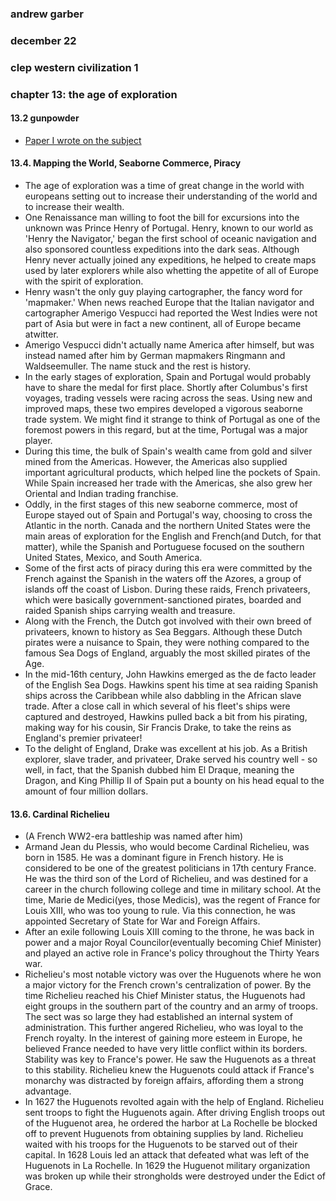 ### andrew garber
### december 22
### clep western civilization 1
### chapter 13: the age of exploration

#### 13.2 gunpowder
  - [Paper I wrote on the subject](Writing_Assignments/effects_of_gunpowder.md)


#### 13.4. Mapping the World, Seaborne Commerce, Piracy
 - The age of exploration was a time of great change in the world with europeans setting out to increase their understanding of the world and to increase their wealth. 
 - One Renaissance man willing to foot the bill for excursions into the unknown was Prince Henry of Portugal. Henry, known to our world as 'Henry the Navigator,' began the first school of oceanic navigation and also sponsored countless expeditions into the dark seas. Although Henry never actually joined any expeditions, he helped to create maps used by later explorers while also whetting the appetite of all of Europe with the spirit of exploration.
 - Henry wasn't the only guy playing cartographer, the fancy word for 'mapmaker.' When news reached Europe that the Italian navigator and cartographer Amerigo Vespucci had reported the West Indies were not part of Asia but were in fact a new continent, all of Europe became atwitter.
 - Amerigo Vespucci didn't actually name America after himself, but was instead named after him by German mapmakers Ringmann and Waldseemuller. The name stuck and the rest is history.
 - In the early stages of exploration, Spain and Portugal would probably have to share the medal for first place. Shortly after Columbus's first voyages, trading vessels were racing across the seas. Using new and improved maps, these two empires developed a vigorous seaborne trade system. We might find it strange to think of Portugal as one of the foremost powers in this regard, but at the time, Portugal was a major player. 
 - During this time, the bulk of Spain's wealth came from gold and silver mined from the Americas. However, the Americas also supplied important agricultural products, which helped line the pockets of Spain. While Spain increased her trade with the Americas, she also grew her Oriental and Indian trading franchise.
 - Oddly, in the first stages of this new seaborne commerce, most of Europe stayed out of Spain and Portugal's way, choosing to cross the Atlantic in the north. Canada and the northern United States were the main areas of exploration for the English and French(and Dutch, for that matter), while the Spanish and Portuguese focused on the southern United States, Mexico, and South America.
 - Some of the first acts of piracy during this era were committed by the French against the Spanish in the waters off the Azores, a group of islands off the coast of Lisbon. During these raids, French privateers, which were basically government-sanctioned pirates, boarded and raided Spanish ships carrying wealth and treasure.
 - Along with the French, the Dutch got involved with their own breed of privateers, known to history as Sea Beggars. Although these Dutch pirates were a nuisance to Spain, they were nothing compared to the famous Sea Dogs of England, arguably the most skilled pirates of the Age.
 - In the mid-16th century, John Hawkins emerged as the de facto leader of the English Sea Dogs. Hawkins spent his time at sea raiding Spanish ships across the Caribbean while also dabbling in the African slave trade. After a close call in which several of his fleet's ships were captured and destroyed, Hawkins pulled back a bit from his pirating, making way for his cousin, Sir Francis Drake, to take the reins as England's premier privateer!
 - To the delight of England, Drake was excellent at his job. As a British explorer, slave trader, and privateer, Drake served his country well - so well, in fact, that the Spanish dubbed him El Draque, meaning the Dragon, and King Phillip II of Spain put a bounty on his head equal to the amount of four million dollars. 

#### 13.6. Cardinal Richelieu
 - (A French WW2-era battleship was named after him)
 - Armand Jean du Plessis, who would become Cardinal Richelieu, was born in 1585. He was a dominant figure in French history. He is considered to be one of the greatest politicians in 17th century France. He was the third son of the Lord of Richelieu, and was destined for a career in the church following college and time in military school. At the time, Marie de Medici(yes, those Medicis), was the regent of France for Louis XIII, who was too young to rule. Via this connection, he was appointed Secretary of State for War and Foreign Affairs.
 - After an exile following Louis XIII coming to the throne, he was back in power and a major Royal Councilor(eventually becoming Chief Minister) and played an active role in France's policy throughout the Thirty Years war.
 - Richelieu's most notable victory was over the Huguenots where he won a major victory for the French crown's centralization of power. By the time Richelieu reached his Chief Minister status, the Huguenots had eight groups in the southern part of the country and an army of troops. The sect was so large they had established an internal system of administration. This further angered Richelieu, who was loyal to the French royalty. In the interest of gaining more esteem in Europe, he believed France needed to have very little conflict within its borders. Stability was key to France's power. He saw the Huguenots as a threat to this stability. Richelieu knew the Huguenots could attack if France's monarchy was distracted by foreign affairs, affording them a strong advantage.
 - In 1627 the Huguenots revolted again with the help of England. Richelieu sent troops to fight the Huguenots again. After driving English troops out of the Huguenot area, he ordered the harbor at La Rochelle be blocked off to prevent Huguenots from obtaining supplies by land. Richelieu waited with his troops for the Huguenots to be starved out of their capital. In 1628 Louis led an attack that defeated what was left of the Huguenots in La Rochelle. In 1629 the Huguenot military organization was broken up while their strongholds were destroyed under the Edict of Grace.